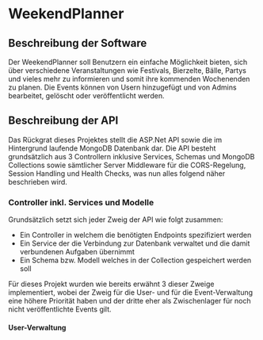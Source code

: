 # WeekendPlanner

## Beschreibung der Software

Der WeekendPlanner soll Benutzern ein einfache Möglichkeit bieten, sich über verschiedene Veranstaltungen wie Festivals, Bierzelte, Bälle, Partys und vieles mehr zu informieren und somit ihre kommenden Wochenenden zu planen. Die Events können von Usern hinzugefügt und von Admins bearbeitet, gelöscht oder veröffentlicht werden.

## Beschreibung der API
Das Rückgrat dieses Projektes stellt die ASP.Net API sowie die im Hintergrund laufende MongoDB Datenbank dar. Die API besteht grundsätzlich aus 3 Controllern inklusive Services, Schemas und MongoDB Collections sowie sämtlicher Server Middleware für die CORS-Regelung, Session Handling und Health Checks, was nun alles folgend näher beschrieben wird.

### Controller inkl. Services und Modelle

Grundsätzlich setzt sich jeder Zweig der API wie folgt zusammen: 
- Ein Controller in welchem die benötigten Endpoints spezifiziert werden
- Ein Service der die Verbindung zur Datenbank verwaltet und die damit verbundenen Aufgaben übernimmt
- Ein Schema bzw. Modell welches in der Collection gespeichert werden soll

Für dieses Projekt wurden wie bereits erwähnt 3 dieser Zweige implementiert, wobei der Zweig für die User- und für die Event-Verwaltung eine höhere Priorität haben und der dritte eher als Zwischenlager für noch nicht veröffentlichte Events gilt.

#### User-Verwaltung





